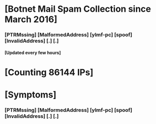 # [Botnet Mail Spam Collection since March 2016]
### [PTRMssing] [MalformedAddress] [ylmf-pc] [spoof] [InvalidAddress] [.] [.]
#### [Updated every few hours]

# [Counting 86144 IPs]

# [Symptoms] 
###   [PTRMssing] [MalformedAddress] [ylmf-pc] [spoof] [InvalidAddress] [.] [.]
